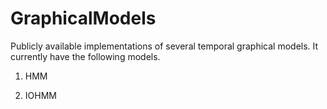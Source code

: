 # GraphicalModels
Publicly available implementations of several temporal graphical models. It currently have the following models.

1. HMM

2. IOHMM

